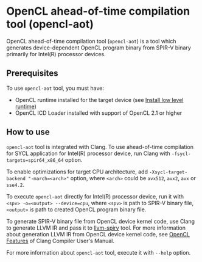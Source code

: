 # OpenCL ahead-of-time compilation tool (opencl-aot)

OpenCL ahead-of-time compilation tool (`opencl-aot`) is a tool which generates
device-dependent OpenCL program binary from SPIR-V binary primarily for Intel(R)
processor devices.

## Prerequisites

To use `opencl-aot` tool, you must have:

* OpenCL runtime installed for the target device (see
  [Install low level runtime](../../sycl/doc/GetStartedGuide.md#install-low-level-runtime))
* OpenCL ICD Loader installed with support of OpenCL 2.1 or higher

## How to use

`opencl-aot` tool is integrated with Clang. To use ahead-of-time compilation for
SYCL application for Intel(R) processor device, run Clang with
`-fsycl-targets=spir64_x86_64` option.

To enable optimizations for target CPU architecture, add
`-Xsycl-target-backend "-march=<arch>"` option, where `<arch>` could be
`avx512`, `avx2`, `avx` or `sse4.2`.

To execute `opencl-aot` directly for Intel(R) processor device, run it with
`<spv> -o=<output> --device=cpu`, where `<spv>` is path to SPIR-V binary file,
`<output>` is path to created OpenCL program binary file.

To generate SPIR-V binary file from OpenCL device kernel code, use Clang to
generate LLVM IR and pass it to
[llvm-spirv](https://github.com/KhronosGroup/SPIRV-LLVM-Translator) tool. For
more information about generation LLVM IR from OpenCL device kernel code, see
[OpenCL Features](https://clang.llvm.org/docs/UsersManual.html#opencl-features)
of Clang Compiler User's Manual.

For more information about `opencl-aot` tool, execute it with `--help` option.
